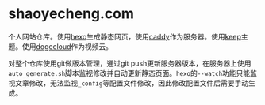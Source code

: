 # shaoyecheng.com

个人网站仓库。使用[hexo](https://hexo.io/zh-cn/)生成静态网页，使用[caddy](https://caddyserver.com/)作为服务器。使用[keep](https://github.com/XPoet/hexo-theme-keep)主题。使用[dogecloud](https://www.dogecloud.com/)作为视频云。

对整个仓库使用git做版本管理，通过git push更新服务器版本，在服务器上使用`auto_generate.sh`脚本监视修改并自动更新静态页面。`hexo`的`--watch`功能只能监视文章修改，无法监视`_config`等配置文件修改，因此修改配置文件后需要手动生成。